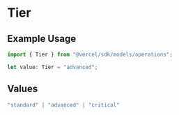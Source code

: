 # Tier

## Example Usage

```typescript
import { Tier } from "@vercel/sdk/models/operations";

let value: Tier = "advanced";
```

## Values

```typescript
"standard" | "advanced" | "critical"
```